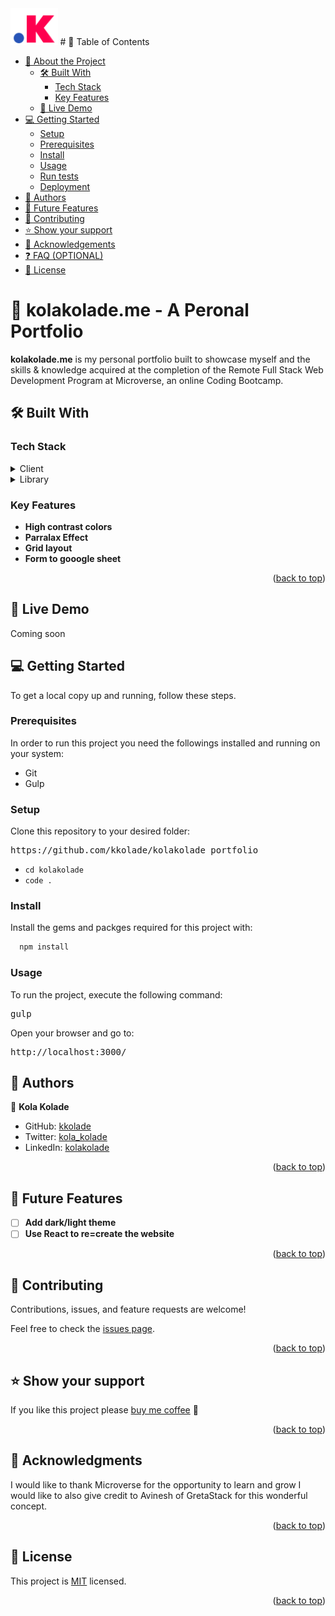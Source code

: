 <!-- TABLE OF CONTENTS -->
<img width="15%" src="./kolakolade_favicon.png ">
# 📗 Table of Contents

- [📖 About the Project](#about-project)
  - [🛠 Built With](#built-with)
    - [Tech Stack](#tech-stack)
    - [Key Features](#key-features)
  - [🚀 Live Demo](#live-demo)
- [💻 Getting Started](#getting-started)
  - [Setup](#setup)
  - [Prerequisites](#prerequisites)
  - [Install](#install)
  - [Usage](#usage)
  - [Run tests](#run-tests)
  - [Deployment](#triangular_flag_on_post-deployment)
- [👥 Authors](#authors)
- [🔭 Future Features](#future-features)
- [🤝 Contributing](#contributing)
- [⭐️ Show your support](#support)
- [🙏 Acknowledgements](#acknowledgements)
- [❓ FAQ (OPTIONAL)](#faq)
- [📝 License](#license)

<!-- PROJECT DESCRIPTION -->

# 📖 kolakolade.me - A Peronal Portfolio <a name="about-project"></a>

**kolakolade.me** is my personal portfolio built to showcase myself and the skills & knowledge acquired at the completion of the Remote Full Stack Web Development Program at Microverse, an online Coding Bootcamp.

## 🛠 Built With <a name="built-with"></a>

### Tech Stack <a name="tech-stack"></a>

<details>
  <summary>Client</summary>
  <ul>
    <li><a href="https://developer.mozilla.org/en-US/docs/Web/HTML">HTML</a></li>
    <li><a href="https://developer.mozilla.org/en-US/docs/Web/CSS">CSS</a></li>
    <li><a href="https://developer.mozilla.org/en-US/docs/Web/JavaScript">JavaScript</a></li>
  </ul>
</details>
<details>
  <summary>Library</summary>
  <ul>
    <li><a href="https://sass-lang.com/">SASS</a></li>
    <li><a href="https://gulpjs.com/">Gulp</a></li>
    <li><a href="https://fontawesome.com/">Fontawesome</a></li>
  </ul>
</details>

<!-- Features -->

### Key Features <a name="key-features"></a>

- **High contrast colors**
- **Parralax Effect**
- **Grid layout**
- **Form to gooogle sheet**

<p align="right">(<a href="#readme-top">back to top</a>)</p>

<!-- LIVE DEMO -->
## 🚀 Live Demo <a name="live-demo"></a>

Coming soon
<!-- - [Live Demo](co) -->



<!-- GETTING STARTED -->

## 💻 Getting Started <a name="getting-started"></a>

To get a local copy up and running, follow these steps.

### Prerequisites

In order to run this project you need the followings installed and running on your system:

- Git
- Gulp

<!--
Example command:

```sh
 gem install rails
```
 -->

### Setup

Clone this repository to your desired folder:

<pre>https://github.com/kkolade/kolakolade_portfolio</pre>

- `cd kolakolade`
- `code .` <!-- If you are using VS Code -->
<!--
Example commands:
--->

### Install

Install the gems and packges required for this project with:

```sh
  npm install
```

### Usage

To run the project, execute the following command:

<pre>gulp</pre>

Open your browser and go to:
<pre>http://localhost:3000/</pre>


<!-- AUTHORS -->

## 👥 Authors <a name="authors"></a>

👤 **Kola Kolade**

- GitHub: [kkolade](https://github.com/kkolade)
- Twitter: [kola_kolade](https://twitter.com/kola_kolade)
- LinkedIn: [kolakolade](https://linkedin.com/in/kolakolade)

<p align="right">(<a href="#readme-top">back to top</a>)</p>

<!-- FUTURE FEATURES -->

## 🔭 Future Features <a name="future-features"></a>

- [ ] **Add dark/light theme**
- [ ] **Use React to re=create the website**

<p align="right">(<a href="#readme-top">back to top</a>)</p>

<!-- CONTRIBUTING -->

## 🤝 Contributing <a name="contributing"></a>

Contributions, issues, and feature requests are welcome!

Feel free to check the [issues page](https://github.com/kkolade/blog/issues).

<p align="right">(<a href="#readme-top">back to top</a>)</p>

<!-- SUPPORT -->

## ⭐️ Show your support <a name="support"></a>

If you like this project please [buy me coffee](
<https://www.buymeacoffee.com/kolakolade>) 🥤

<p align="right">(<a href="#readme-top">back to top</a>)</p>

<!-- ACKNOWLEDGEMENTS -->

## 🙏 Acknowledgments <a name="acknowledgements"></a>

I would like to thank Microverse for the opportunity to learn and grow
I would like to also give credit to Avinesh of GretaStack for this wonderful concept.

<p align="right">(<a href="#readme-top">back to top</a>)</p>

<!-- LICENSE -->

## 📝 License <a name="license"></a>

This project is [MIT](./LICENSE) licensed.

<p align="right">(<a href="#readme-top">back to top</a>)</p>
